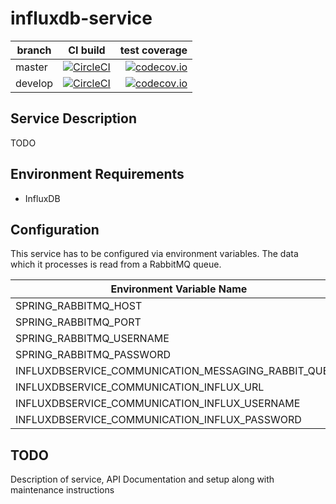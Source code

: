 # influxdb-service

| branch | CI build | test coverage |
|--------|:--------:|--------------:|
| master  | [![CircleCI](https://circleci.com/gh/logreposit/influxdb-service/tree/master.svg?style=shield)](https://circleci.com/gh/logreposit/influxdb-service/tree/master)   | [![codecov.io](https://codecov.io/gh/logreposit/influxdb-service/branch/master/graphs/badge.svg)](https://codecov.io/gh/logreposit/influxdb-service/branch/master/graphs/badge.svg)   |
| develop | [![CircleCI](https://circleci.com/gh/logreposit/influxdb-service/tree/develop.svg?style=shield)](https://circleci.com/gh/logreposit/influxdb-service/tree/develop) | [![codecov.io](https://codecov.io/gh/logreposit/influxdb-service/branch/develop/graphs/badge.svg)](https://codecov.io/gh/logreposit/influxdb-service/branch/develop/graphs/badge.svg) |

## Service Description

TODO

## Environment Requirements

* InfluxDB

## Configuration

This service has to be configured via environment variables. The data which it processes is read from a RabbitMQ queue.

|Environment Variable Name                             | default value         |
|------------------------------------------------------|-----------------------|
| SPRING_RABBITMQ_HOST                                 | localhost             |
| SPRING_RABBITMQ_PORT                                 | 5672                  |
| SPRING_RABBITMQ_USERNAME                             | guest                 |
| SPRING_RABBITMQ_PASSWORD                             | guest                 |
| INFLUXDBSERVICE_COMMUNICATION_MESSAGING_RABBIT_QUEUE | q.influxdb_service    |
| INFLUXDBSERVICE_COMMUNICATION_INFLUX_URL             | http://localhost:8086 |
| INFLUXDBSERVICE_COMMUNICATION_INFLUX_USERNAME        | admin                 |
| INFLUXDBSERVICE_COMMUNICATION_INFLUX_PASSWORD        | admin                 |

## TODO

Description of service, API Documentation and setup along with maintenance instructions
